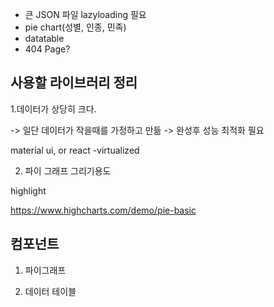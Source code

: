 - 큰 JSON 파일 lazyloading 필요
- pie chart(성별, 인종, 민족)
- datatable
- 404 Page?

## 사용할 라이브러리 정리

1.데이터가 상당히 크다.

-> 일단 데이터가 작을때를 가정하고 만듦
-> 완성후 성능 최적화 필요

material ui, or react -virtualized

2. 파이 그래프 그리기용도

highlight

https://www.highcharts.com/demo/pie-basic

## 컴포넌트

1. 파이그래프

2. 데이터 테이블
